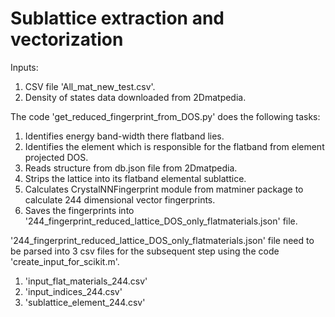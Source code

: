 # Sublattice extraction and vectorization

Inputs:
1. CSV file 'All_mat_new_test.csv'.
2. Density of states data downloaded from 2Dmatpedia.

The code 'get_reduced_fingerprint_from_DOS.py' does the following tasks:
1. Identifies energy band-width there flatband lies.
2. Identifies the element which is responsible for the flatband from element projected DOS.
3. Reads structure from db.json file from 2Dmatpedia.
4. Strips the lattice into its flatband elemental sublattice.
5. Calculates CrystalNNFingerprint module from matminer package to calculate 244 dimensional vector fingerprints.
6. Saves the fingerprints into '244_fingerprint_reduced_lattice_DOS_only_flatmaterials.json' file.

'244_fingerprint_reduced_lattice_DOS_only_flatmaterials.json' file need to be parsed into 3 csv files for the subsequent step using the code 'create_input_for_scikit.m'.
1. 'input_flat_materials_244.csv'
2. 'input_indices_244.csv'
3. 'sublattice_element_244.csv'


